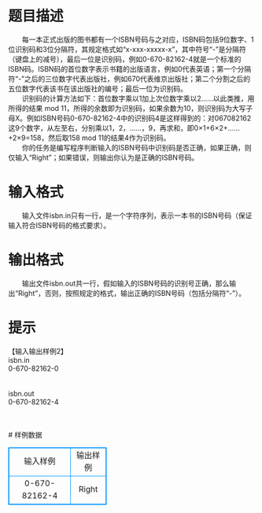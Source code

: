 # 

 
 # 题目描述 
<p>
　　每一本正式出版的图书都有一个ISBN号码与之对应，ISBN码包括9位数字、1位识别码和3位分隔符，其规定格式如“x-xxx-xxxxx-x”，其中符号“-”是分隔符（键盘上的减号），最后一位是识别码，例如0-670-82162-4就是一个标准的ISBN码。ISBN码的首位数字表示书籍的出版语言，例如0代表英语；第一个分隔符“-”之后的三位数字代表出版社，例如670代表维京出版社；第二个分割之后的五位数字代表该书在该出版社的编号；最后一位为识别码。<br>　　识别码的计算方法如下：首位数字乘以1加上次位数字乘以2……以此类推，用所得的结果 mod 11，所得的余数即为识别码，如果余数为10，则识别码为大写子母X。例如ISBN号码0-670-82162-4中的识别码4是这样得到的：对067082162这9个数字，从左至右，分别乘以1，2，……，9，再求和，即0×1+6×2+……+2×9=158，然后取158 mod 11的结果4作为识别码。<br>　　你的任务是编写程序判断输入的ISBN号码中识别码是否正确，如果正确，则仅输入“Right”；如果错误，则输出你认为是正确的ISBN号码。<br></p> 

 
 # 输入格式 
<p>
　　输入文件isbn.in只有一行，是一个字符序列，表示一本书的ISBN号码（保证输入符合ISBN号码的格式要求）。</p> 

 
 # 输出格式 
<p>
　　输出文件isbn.out共一行，假如输入的ISBN号码的识别号正确，那么输出“Right”，否则，按照规定的格式，输出正确的ISBN号码（包括分隔符“-”）。</p> 

 
 # 提示 
<p>
【输入输出样例2】<br>isbn.in<br>0-670-82162-0<br><br><br>isbn.out<br>0-670-82162-4<br><br><br></p> 
# 样例数据
<style>
        table,table tr th, table tr td { border:1px solid #0094ff; }
        table { width: 200px; min-height: 25px; line-height: 25px; text-align: center; border-collapse: collapse;}   
    </style>
<table>
	<tr>
		<td>输入样例</td>
		<td>输出样例</td>
	</tr>
<tr><td>0-670-82162-4</td><td>Right</td></tr></table>
